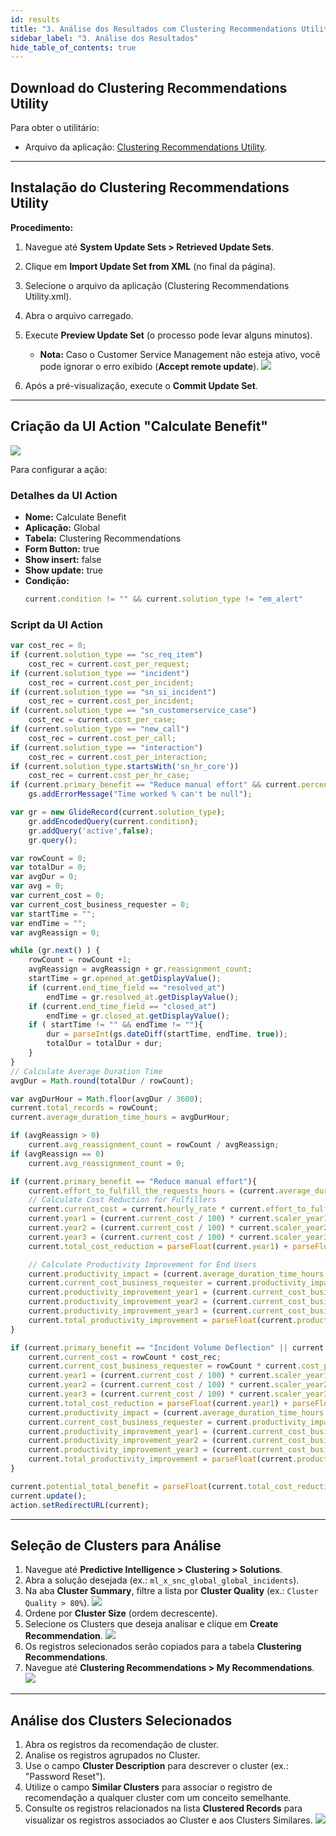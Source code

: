 ```yaml
---
id: results
title: "3. Análise dos Resultados com Clustering Recommendations Utility"
sidebar_label: "3. Análise dos Resultados"
hide_table_of_contents: true
---
```


## Download do Clustering Recommendations Utility

Para obter o utilitário:

- Arquivo da aplicação: [Clustering Recommendations Utility](https://developer.servicenow.com/connect.do#!/share/contents/7317467_clustering_recommendations_utility?t=PRODUCT_DETAILS).

---

## Instalação do Clustering Recommendations Utility

**Procedimento:**

1. Navegue até **System Update Sets > Retrieved Update Sets**.
2. Clique em **Import Update Set from XML** (no final da página).
3. Selecione o arquivo da aplicação (Clustering Recommendations Utility.xml).
4. Abra o arquivo carregado.
5. Execute **Preview Update Set** (o processo pode levar alguns minutos).
   - **Nota:** Caso o Customer Service Management não esteja ativo, você pode ignorar o erro exibido (**Accept remote update**).
![](../images/2024-12-27-14-57-05.png)

6. Após a pré-visualização, execute o **Commit Update Set**.

---

## Criação da UI Action "Calculate Benefit"

![](../images/2024-12-27-14-57-23.png)

Para configurar a ação:

### Detalhes da UI Action

- **Nome:** Calculate Benefit
- **Aplicação:** Global
- **Tabela:** Clustering Recommendations
- **Form Button:** true
- **Show insert:** false
- **Show update:** true
- **Condição:**
  ```javascript
  current.condition != "" && current.solution_type != "em_alert"
  ```

### Script da UI Action
```javascript
var cost_rec = 0;
if (current.solution_type == "sc_req_item")
	cost_rec = current.cost_per_request;
if (current.solution_type == "incident")
	cost_rec = current.cost_per_incident;
if (current.solution_type == "sn_si_incident")
	cost_rec = current.cost_per_incident;
if (current.solution_type == "sn_customerservice_case")
	cost_rec = current.cost_per_case;
if (current.solution_type == "new_call")
	cost_rec = current.cost_per_call;
if (current.solution_type == "interaction")
	cost_rec = current.cost_per_interaction;
if (current.solution_type.startsWith('sn_hr_core'))
	cost_rec = current.cost_per_hr_case;
if (current.primary_benefit == "Reduce manual effort" && current.percentage_work_time == "")
	gs.addErrorMessage("Time worked % can't be null");

var gr = new GlideRecord(current.solution_type);
	gr.addEncodedQuery(current.condition);
	gr.addQuery('active',false);
	gr.query();

var rowCount = 0;
var totalDur = 0;
var avgDur = 0;
var avg = 0;
var current_cost = 0;
var current_cost_business_requester = 0;
var startTime = "";
var endTime = "";
var avgReassign = 0;

while (gr.next() ) {
	rowCount = rowCount +1;
	avgReassign = avgReassign + gr.reassignment_count;
	startTime = gr.opened_at.getDisplayValue();
	if (current.end_time_field == "resolved_at")
		endTime = gr.resolved_at.getDisplayValue();
	if (current.end_time_field == "closed_at")
		endTime = gr.closed_at.getDisplayValue();
	if ( startTime != "" && endTime != ""){
		dur = parseInt(gs.dateDiff(startTime, endTime, true));
		totalDur = totalDur + dur;
	}
}
// Calculate Average Duration Time
avgDur = Math.round(totalDur / rowCount);

var avgDurHour = Math.floor(avgDur / 3600);
current.total_records = rowCount;
current.average_duration_time_hours = avgDurHour;

if (avgReassign > 0)
	current.avg_reassignment_count = rowCount / avgReassign;
if (avgReassign == 0)
	current.avg_reassignment_count = 0;

if (current.primary_benefit == "Reduce manual effort"){
	current.effort_to_fulfill_the_requests_hours = (current.average_duration_time_hours / 100) * current.percentage_for_work_time;
	// Calculate Cost Reduction for Fulfillers
	current.current_cost = current.hourly_rate * current.effort_to_fulfill_the_requests_hours * rowCount;
	current.year1 = (current.current_cost / 100) * current.scaler_year1;
	current.year2 = (current.current_cost / 100) * current.scaler_year2;
	current.year3 = (current.current_cost / 100) * current.scaler_year3;
	current.total_cost_reduction = parseFloat(current.year1) + parseFloat(current.year2) + parseFloat(current.year3);

	// Calculate Productivity Improvement for End Users
	current.productivity_impact = (current.average_duration_time_hours / 100) * current.time_reclaimed_to_end_user;
	current.current_cost_business_requester = current.productivity_impact * current.hourly_salary_per_employee_requester * rowCount;
	current.productivity_improvement_year1 = (current.current_cost_business_requester / 100) * current.improvement_year1;
	current.productivity_improvement_year2 = (current.current_cost_business_requester / 100) * current.improvement_year2;
	current.productivity_improvement_year3 = (current.current_cost_business_requester / 100) * current.improvement_year3;
	current.total_productivity_improvement = parseFloat(current.productivity_improvement_year1) + parseFloat(current.productivity_improvement_year2) + parseFloat(current.productivity_improvement_year3);
}

if (current.primary_benefit == "Incident Volume Deflection" || current.primary_benefit == 'Request Volume Deflection' || current.primary_benefit == 'Case Volume Deflection'){
	current.current_cost = rowCount * cost_rec;
	current.current_cost_business_requester = rowCount * current.cost_per_business_requester;
	current.year1 = (current.current_cost / 100) * current.scaler_year1;
	current.year2 = (current.current_cost / 100) * current.scaler_year2;
	current.year3 = (current.current_cost / 100) * current.scaler_year3;
	current.total_cost_reduction = parseFloat(current.year1) + parseFloat(current.year2) + parseFloat(current.year3);
	current.productivity_impact = (current.average_duration_time_hours / 100) * current.time_reclaimed_to_end_user;
	current.current_cost_business_requester = current.productivity_impact * current.hourly_salary_per_employee_requester * rowCount;
	current.productivity_improvement_year1 = (current.current_cost_business_requester / 100) * current.improvement_year1;
	current.productivity_improvement_year2 = (current.current_cost_business_requester / 100) * current.improvement_year2;
	current.productivity_improvement_year3 = (current.current_cost_business_requester / 100) * current.improvement_year3;
	current.total_productivity_improvement = parseFloat(current.productivity_improvement_year1) + parseFloat(current.productivity_improvement_year2) + parseFloat(current.productivity_improvement_year3);
}

current.potential_total_benefit = parseFloat(current.total_cost_reduction) + parseFloat(current.total_productivity_improvement);
current.update();
action.setRedirectURL(current);
```

---

## Seleção de Clusters para Análise

1. Navegue até **Predictive Intelligence > Clustering > Solutions**.
2. Abra a solução desejada (ex.: `ml_x_snc_global_global_incidents`).
3. Na aba **Cluster Summary**, filtre a lista por **Cluster Quality** (ex.: `Cluster Quality > 80%`).
![](../images/2024-12-27-14-58-16.png)
4. Ordene por **Cluster Size** (ordem decrescente).
5. Selecione os Clusters que deseja analisar e clique em **Create Recommendation**.
![](../images/2024-12-27-14-58-29.png)
6. Os registros selecionados serão copiados para a tabela **Clustering Recommendations**.
7. Navegue até **Clustering Recommendations > My Recommendations**.
![](../images/2024-12-27-14-58-39.png)
---

## Análise dos Clusters Selecionados

1. Abra os registros da recomendação de cluster.
2. Analise os registros agrupados no Cluster.
3. Use o campo **Cluster Description** para descrever o cluster (ex.: "Password Reset").
4. Utilize o campo **Similar Clusters** para associar o registro de recomendação a qualquer cluster com um conceito semelhante.
5. Consulte os registros relacionados na lista **Clustered Records** para visualizar os registros associados ao Cluster e aos Clusters Similares.
![](../images/2024-12-27-14-59-10.png)